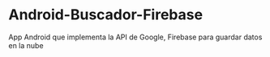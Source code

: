# Android-Buscador-Firebase
App Android que implementa la API de Google, Firebase para guardar datos en la nube 
